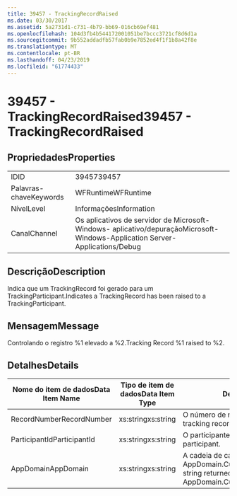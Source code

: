 ```yaml
---
title: 39457 - TrackingRecordRaised
ms.date: 03/30/2017
ms.assetid: 5a2731d1-c731-4b79-bb69-016cb69ef481
ms.openlocfilehash: 104d3fb4b544172001051be7bccc3721cf8d6d1a
ms.sourcegitcommit: 9b552addadfb57fab0b9e7852ed4f1f1b8a42f8e
ms.translationtype: MT
ms.contentlocale: pt-BR
ms.lasthandoff: 04/23/2019
ms.locfileid: "61774433"
---
```

# <a name="39457---trackingrecordraised"></a><span data-ttu-id="66292-102">39457 - TrackingRecordRaised</span><span class="sxs-lookup"><span data-stu-id="66292-102">39457 - TrackingRecordRaised</span></span>
## <a name="properties"></a><span data-ttu-id="66292-103">Propriedades</span><span class="sxs-lookup"><span data-stu-id="66292-103">Properties</span></span>  
  
|||  
|-|-|  
|<span data-ttu-id="66292-104">ID</span><span class="sxs-lookup"><span data-stu-id="66292-104">ID</span></span>|<span data-ttu-id="66292-105">39457</span><span class="sxs-lookup"><span data-stu-id="66292-105">39457</span></span>|  
|<span data-ttu-id="66292-106">Palavras-chave</span><span class="sxs-lookup"><span data-stu-id="66292-106">Keywords</span></span>|<span data-ttu-id="66292-107">WFRuntime</span><span class="sxs-lookup"><span data-stu-id="66292-107">WFRuntime</span></span>|  
|<span data-ttu-id="66292-108">Nível</span><span class="sxs-lookup"><span data-stu-id="66292-108">Level</span></span>|<span data-ttu-id="66292-109">Informações</span><span class="sxs-lookup"><span data-stu-id="66292-109">Information</span></span>|  
|<span data-ttu-id="66292-110">Canal</span><span class="sxs-lookup"><span data-stu-id="66292-110">Channel</span></span>|<span data-ttu-id="66292-111">Os aplicativos de servidor de Microsoft-Windows- aplicativo/depuração</span><span class="sxs-lookup"><span data-stu-id="66292-111">Microsoft-Windows-Application Server-Applications/Debug</span></span>|  
  
## <a name="description"></a><span data-ttu-id="66292-112">Descrição</span><span class="sxs-lookup"><span data-stu-id="66292-112">Description</span></span>  
 <span data-ttu-id="66292-113">Indica que um TrackingRecord foi gerado para um TrackingParticipant.</span><span class="sxs-lookup"><span data-stu-id="66292-113">Indicates a TrackingRecord has been raised to a TrackingParticipant.</span></span>  
  
## <a name="message"></a><span data-ttu-id="66292-114">Mensagem</span><span class="sxs-lookup"><span data-stu-id="66292-114">Message</span></span>  
 <span data-ttu-id="66292-115">Controlando o registro %1 elevado a %2.</span><span class="sxs-lookup"><span data-stu-id="66292-115">Tracking Record %1 raised to %2.</span></span>  
  
## <a name="details"></a><span data-ttu-id="66292-116">Detalhes</span><span class="sxs-lookup"><span data-stu-id="66292-116">Details</span></span>  
  
|<span data-ttu-id="66292-117">Nome do item de dados</span><span class="sxs-lookup"><span data-stu-id="66292-117">Data Item Name</span></span>|<span data-ttu-id="66292-118">Tipo de item de dados</span><span class="sxs-lookup"><span data-stu-id="66292-118">Data Item Type</span></span>|<span data-ttu-id="66292-119">Descrição</span><span class="sxs-lookup"><span data-stu-id="66292-119">Description</span></span>|  
|--------------------|--------------------|-----------------|  
|<span data-ttu-id="66292-120">RecordNumber</span><span class="sxs-lookup"><span data-stu-id="66292-120">RecordNumber</span></span>|<span data-ttu-id="66292-121">xs:string</span><span class="sxs-lookup"><span data-stu-id="66292-121">xs:string</span></span>|<span data-ttu-id="66292-122">O número de registro controlando.</span><span class="sxs-lookup"><span data-stu-id="66292-122">The tracking record number.</span></span>|  
|<span data-ttu-id="66292-123">ParticipantId</span><span class="sxs-lookup"><span data-stu-id="66292-123">ParticipantId</span></span>|<span data-ttu-id="66292-124">xs:string</span><span class="sxs-lookup"><span data-stu-id="66292-124">xs:string</span></span>|<span data-ttu-id="66292-125">O participante de rastreamento.</span><span class="sxs-lookup"><span data-stu-id="66292-125">The tracking participant.</span></span>|  
|<span data-ttu-id="66292-126">AppDomain</span><span class="sxs-lookup"><span data-stu-id="66292-126">AppDomain</span></span>|<span data-ttu-id="66292-127">xs:string</span><span class="sxs-lookup"><span data-stu-id="66292-127">xs:string</span></span>|<span data-ttu-id="66292-128">A cadeia de caracteres retornada por AppDomain.CurrentDomain.FriendlyName.</span><span class="sxs-lookup"><span data-stu-id="66292-128">The string returned by AppDomain.CurrentDomain.FriendlyName.</span></span>|
